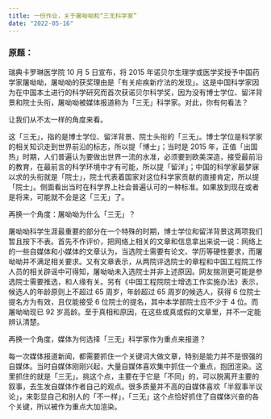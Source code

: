 ```yaml
---
title: 一份作业，关于屠呦呦和“三无科学家”
date: "2022-05-16"
---
```


<!-- Google tag (gtag.js) -->
<script async src="https://www.googletagmanager.com/gtag/js?id=G-P8BK01ELC3"></script>
<script>
  window.dataLayer = window.dataLayer || [];
  function gtag(){dataLayer.push(arguments);}
  gtag('js', new Date());

  gtag('config', 'G-P8BK01ELC3');
</script>

### 原题：

瑞典卡罗琳医学院 10 月 5 日宣布，将 2015 年诺贝尔生理学或医学奖授予中国药学家屠呦呦，屠呦呦的获奖理由是「有关疟疾新疗法的发现」。这是中国科学家因为在中国本土进行的科学研究而首次获诺贝尔科学奖，因为没有博士学位、留洋背景和院士头衔，屠呦呦被媒体报道称为「三无」科学家。对此，你有何看法？

让我们从不太一样的角度来看。

这「三无」，指的是博士学位、留洋背景、院士头衔的「三无」。博士学位是科学家的相关知识走到世界前沿的标志，所以提「博士」；当时是 2015 年，正值「出国热」时期，人们普遍认为要做出世界一流的水准，必须要到欧美深造，接受最前沿的教育，在最前言的科学环境中才有可能，所以提「留洋」；中国的科学家最梦寐以求的头衔就是「院士」，院士代表着国家对这位科学家贡献的直接肯定，所以提「院士」。侧面看出当时在科学界上社会普遍认可的一种标准。如果放到现在或者是将来，可能就不会是这「三无」了。

再换一个角度：屠呦呦为什么「三无」？

屠呦呦科学生涯最重要的部分在一个特殊的时期，博士学位和留洋背景这两项我们暂且按下不表。首先不作评价，把网络上相关的文章和信息拿出来说一说：网络上的一些自媒体和小媒体的文章认为，当选院士需要有论文、学历等硬性要求，而屠呦呦并不满足相关要求。又有文章表示，从两院评选院士的章程和中国工程院工作人员的相关辟谣中可得知，屠呦呦未入选院士并非上述原因。网友揣测更可能是参选院士需要推选，和人缘有关。另有《中国工程院院士增选工作实施办法》表示，候选人的年龄原则上不超过 65 周岁，年龄超过 65 周岁的候选人，获得 6 位院士提名方为有效，且仅能接受 6 位院士的提名，其中本学部院士应不少于 4 位。而屠呦呦现已 92 岁高龄。至于真相和原因，在这些或真或假的文章里，并不一定能辨认清楚。

再换一个角度，媒体为何选择「三无」科学家作为重点来报道？

每一次媒体报道新闻，都需要抓住一个关键词大做文章，特别是能力并不是很强的自媒体。当时自媒体刚刚兴起，大量自媒体喜欢集中抓住一个重点，抱团渲染。这里抓住的就是「三无」。挑这个点，主要在于它是「不同」的，可以脱离开主要的叙事，去生发自媒体作者自己的观点。很多质量并不高的自媒体喜欢「半叙事半议论」，来彰显自己和别人的「不一样」，「三无」这个点恰好抓住了自媒体兴奋的各个关键，所以被作为重点大加渲染。